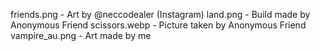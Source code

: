 friends.png - Art by @neccodealer (Instagram)
land.png - Build made by Anonymous Friend
scissors.webp - Picture taken by Anonymous Friend
vampire_au.png - Art made by me
